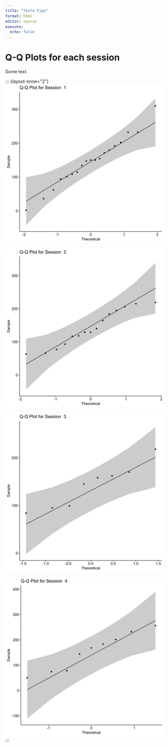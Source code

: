 ```yaml
---
title: "Teste Figs"
format: html
editor: source
execute:
  echo: false
---
```





# Q-Q Plots for each session

Some text.

::: {layout-nrow="2"}
![S1](../data/out/figs/QQ1.png)

![S2](../data/out/figs/QQ2.png)

![S3](../data/out/figs/QQ3.png)

![S4](../data/out/figs/QQ4.png)
:::

